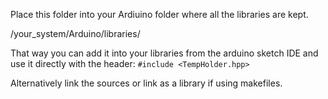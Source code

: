 Place this folder into your Ardiuino folder where all the libraries
are kept.

/your_system/Arduino/libraries/

That way you can add it into your libraries from the arduino sketch IDE
and use it directly with the header:
`#include <TempHolder.hpp>`

Alternatively link the sources or link as a library if using makefiles.
